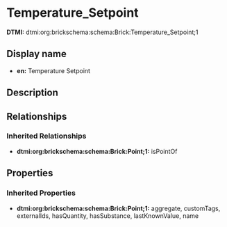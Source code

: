# Temperature_Setpoint
**DTMI:** dtmi:org:brickschema:schema:Brick:Temperature_Setpoint;1
## Display name
- **en:** Temperature Setpoint
## Description
## Relationships
### Inherited Relationships
* **dtmi:org:brickschema:schema:Brick:Point;1:** isPointOf
## Properties
### Inherited Properties
* **dtmi:org:brickschema:schema:Brick:Point;1:** aggregate, customTags, externalIds, hasQuantity, hasSubstance, lastKnownValue, name
